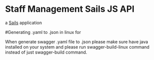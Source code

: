 # Staff Management Sails JS API 

a [Sails](http://sailsjs.org) application

#Generating .yaml to .json in linux for 

When generate swagger .yaml file to .json please make sure have 
java installed on your system and please run swagger-build-linux 
command instead of just swagger-build command.
